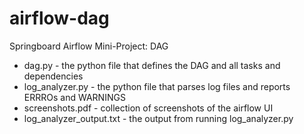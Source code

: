 # airflow-dag
Springboard Airflow Mini-Project: DAG
- dag.py - the python file that defines the DAG and all tasks and dependencies
- log_analyzer.py - the python file that parses log files and reports ERRROs and WARNINGS
- screenshots.pdf - collection of screenshots of the airflow UI
- log_analyzer_output.txt - the output from running log_analyzer.py
